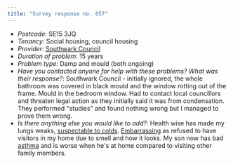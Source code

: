 ```yaml
---
title: "Survey response no. 057"
---
```


- *Postcode*: SE15 3JQ  
- *Tenancy*: Social housing, council housing  
- *Provider*: [Southwark Council](providers/southwark)
- *Duration of problem*: 15 years  
- *Problem type*: Damp and mould (both ongoing)  
- *Have you contacted anyone for help with these problems? What was their response?*: Southwark Council - initially ignored, the whole bathroom was covered in black mould and the window rotting out of the frame. Mould in the bedroom window. Had to contact local councillors and threaten legal action as they initially said it was from condensation.  They performed "studies" and found nothing wrong but I managed to prove them wrong.       
- *Is there anything else you would like to add?*: Health wise has made my lungs weaks, [suspectable to colds](cause-effect-affect/infection). [Embarrassing](cause-effect-affect/Shame) as refused to have visitors in my home due to smell and how it looks. My son now has bad [asthma](cause-effect-affect/Asthma) and is worse when he's at home compared to visiting other family members. 